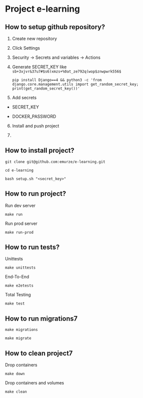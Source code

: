 # Project e-learning

## How to setup github repository?

1. Create new repository

2. Click Settings

3. Security -> Secrets and variables -> Actions

4. Generate SECRET_KEY like ```sb+3xjvr&37u7#$s6)xmzs+%0at_ze792q(wop$znwpwrk556$```
    ```
    pip install Django==4 && python3 -c 'from django.core.management.utils import get_random_secret_key; print(get_random_secret_key())'
    ```
   
5. Add secrets

  - SECRET_KEY

  - DOCKER_PASSWORD

6. Install and push project

7. 

## How to install project?

```
git clone git@github.com:emurze/e-learning.git
```


```
cd e-learning
```

```
bash setup.sh "<secret_key>"
```

## How to run project?

Run dev server

```
make run
```

Run prod server

```
make run-prod
```

## How to run tests?

Unittests
```
make unittests
```

End-To-End
```
make e2etests
```

Total Testing
```
make test
```

## How to run migrations7

```
make migrations
```

```
make migrate
```

## How to clean project7

Drop containers
```
make down
```

Drop containers and volumes
```
make clean
```
